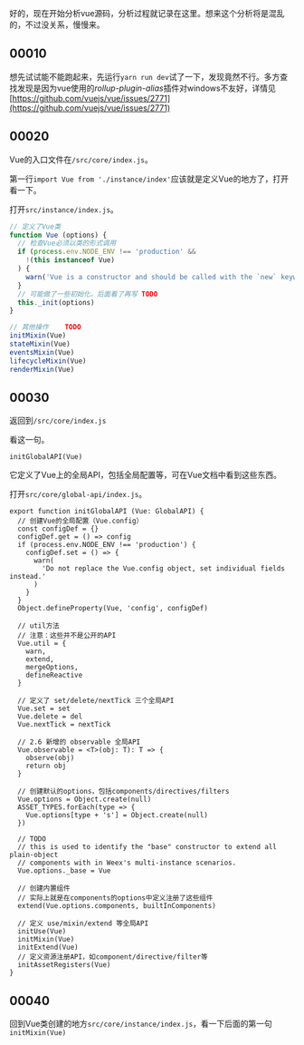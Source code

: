 好的，现在开始分析vue源码，分析过程就记录在这里。想来这个分析将是混乱的，不过没关系，慢慢来。

## 00010
想先试试能不能跑起来，先运行````yarn run dev````试了一下，发现竟然不行。多方查找发现是因为vue使用的*rollup-plugin-alias*插件对windows不友好，详情见[https://github.com/vuejs/vue/issues/2771](https://github.com/vuejs/vue/issues/2771)

## 00020
Vue的入口文件在````/src/core/index.js````。

第一行````import Vue from './instance/index'````应该就是定义Vue的地方了，打开看一下。

打开````src/instance/index.js````。
````javascript
// 定义了Vue类
function Vue (options) {
  // 检查Vue必须以类的形式调用
  if (process.env.NODE_ENV !== 'production' &&
    !(this instanceof Vue)
  ) {
    warn('Vue is a constructor and should be called with the `new` keyword')
  }
  // 可能做了一些初始化，后面看了再写 TODO
  this._init(options)
}

// 其他操作    TODO
initMixin(Vue)
stateMixin(Vue)
eventsMixin(Vue)
lifecycleMixin(Vue)
renderMixin(Vue)
````

## 00030

返回到````/src/core/index.js````

看这一句。
````
initGlobalAPI(Vue)
````
它定义了Vue上的全局API，包括全局配置等，可在Vue文档中看到这些东西。

打开````src/core/global-api/index.js````。
````
export function initGlobalAPI (Vue: GlobalAPI) {
  // 创建Vue的全局配置（Vue.config）
  const configDef = {}
  configDef.get = () => config
  if (process.env.NODE_ENV !== 'production') {
    configDef.set = () => {
      warn(
        'Do not replace the Vue.config object, set individual fields instead.'
      )
    }
  }
  Object.defineProperty(Vue, 'config', configDef)

  // util方法
  // 注意：这些并不是公开的API
  Vue.util = {
    warn,
    extend,
    mergeOptions,
    defineReactive
  }

  // 定义了 set/delete/nextTick 三个全局API
  Vue.set = set
  Vue.delete = del
  Vue.nextTick = nextTick

  // 2.6 新增的 observable 全局API
  Vue.observable = <T>(obj: T): T => {
    observe(obj)
    return obj
  }

  // 创建默认的options，包括components/directives/filters
  Vue.options = Object.create(null)
  ASSET_TYPES.forEach(type => {
    Vue.options[type + 's'] = Object.create(null)
  })

  // TODO
  // this is used to identify the "base" constructor to extend all plain-object
  // components with in Weex's multi-instance scenarios.
  Vue.options._base = Vue

  // 创建内置组件
  // 实际上就是在components的options中定义注册了这些组件
  extend(Vue.options.components, builtInComponents)

  // 定义 use/mixin/extend 等全局API
  initUse(Vue)
  initMixin(Vue)
  initExtend(Vue)
  // 定义资源注册API，如component/directive/filter等
  initAssetRegisters(Vue)
}
````

## 00040
回到Vue类创建的地方````src/core/instance/index.js````，看一下后面的第一句````initMixin(Vue)````















